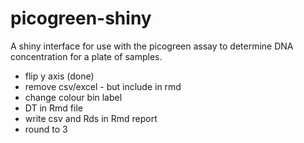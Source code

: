 # picogreen-shiny
A shiny interface for use with the picogreen assay to determine DNA concentration for a plate of samples.

* flip y axis (done)
* remove csv/excel - but include in rmd 
* change colour bin label 
* DT in Rmd file
* write csv and Rds in Rmd report
* round to 3
